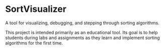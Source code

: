 # SortVisualizer

A tool for visualizing, debugging, and stepping through sorting algorithms.

This project is intended primarily as an educational tool. Its goal is to help
students during labs and assignments as they learn and implement sorting
algorithms for the first time.
